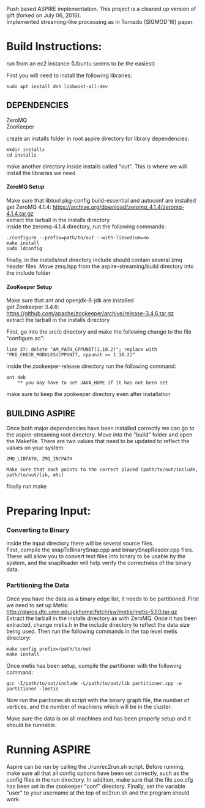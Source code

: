 Push based ASPIRE implementation. This project is a cleaned up version of gift (forked on July 06, 2016).  
Implemented streaming-like processing as in Tornado (SIGMOD'16) paper.  

# Build Instructions:  
run from an ec2 instance (Ubuntu seems to be the easiest)

First you will need to install the following libraries:

	sudo apt install dsh libboost-all-dev
	
## DEPENDENCIES  
ZeroMQ  
ZooKeeper  

create an installs folder in root aspire directory for library dependencies:

	mkdir installs
	cd installs

make another directory inside installs called "out". This is where we will install the libraries we need


#### ZeroMQ Setup
Make sure that libtool pkg-config build-essential and autoconf are installed  
get ZeroMQ 4.1.4: https://archive.org/download/zeromq_4.1.4/zeromq-4.1.4.tar.gz  
extract the tarball in the installs directory  
inside the zeromq-4.1.4 directory, run the following commands:

	./configure --prefix=path/to/out --with-libsodium=no
	make install
	sudo ldconfig

finally, in the installs/out directory include should contain several zmq header files. Move zmq.hpp from the aspire-streaming/build directory into the include folder

#### ZooKeeper Setup
Make sure that ant and openjdk-8-jdk are installed  
get Zookeeper 3.4.6: https://github.com/apache/zookeeper/archive/release-3.4.6.tar.gz  
extract the tarball in the installs directory  

First, go into the src/c directory and make the following change to the file "configure.ac":

	line 37: delete "AM_PATH_CPPUNIT(1.10.2)"; replace with "PKG_CHECK_MODULES(CPPUNIT, cppunit >= 1.10.2)"

inside the zookeeper-release directory run the following command:

	ant deb
		** you may have to set JAVA_HOME if it has not been set

make sure to keep the zookeeper directory even after installation


## BUILDING ASPIRE
Once both major dependencies have been installed correctly we can go to the aspire-streaming root directory. Move into the "build" folder and open the Makefile. There are two values that need to be updated to reflect the values on your system:

	ZMQ_LIBPATH, ZMQ_INCPATH
	
	Make sure that each points to the correct placed (path/to/out/include, path/to/out/lib, etc)

finally run make  

# Preparing Input:

### Converting to Binary
inside the input directory there will be several source files.  
First, compile the snapToBinarySnap.cpp and binarySnapReader.cpp files. 
These will allow you to convert text files into binary to be usable by the system,
and the snapReader will help verify the correctness of the binary data.  
  
### Partitioning the Data
Once you have the data as a binary edge list, it needs to be partitioned. 
First we need to set up Metis: http://glaros.dtc.umn.edu/gkhome/fetch/sw/metis/metis-5.1.0.tar.gz  
Extract the tarball in the installs directory as with ZeroMQ. 
Once it has been extracted, change metis.h in the include directory to 
reflect the data size being used. 
Then run the following commands in the top level metis directory:

	make config prefix=/path/to/out
	make install

Once metis has been setup, compile the partitioner with the following command:

	gcc -I/path/to/out/include -L/path/to/out/lib partitioner.cpp -o partitioner -lmetis

Now run the paritioner.sh script with the binary graph file, the number 
of vertices, and the number of machiens which will be in the cluster.  

Make sure the data is on all machines and has been properly setup and it should 
be runnable.

# Running ASPIRE
Aspire can be run by calling the ./run/ec2run.sh script. Before running, make sure all that all config options have been set correctly, such as the config files in the run directory. In addition, make sure that the file zoo.cfg has been set in the zookeeper "conf" directory. Finally, set the variable "user" to your username at the top of ec2run.sh and the program should work.

